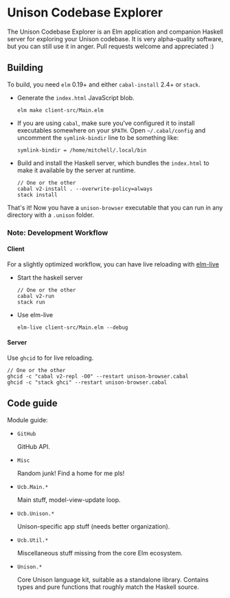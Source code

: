 # Unison Codebase Explorer

The Unison Codebase Explorer is an Elm application and companion Haskell server
for exploring your Unison codebase. It is very alpha-quality software, but you
can still use it in anger. Pull requests welcome and appreciated :)

## Building

To build, you need `elm` 0.19+ and either `cabal-install` 2.4+ or `stack`.

* Generate the `index.html` JavaScript blob.

      elm make client-src/Main.elm

* If you are using `cabal`, make sure you've configured it to install
  executables somewhere on your `$PATH`. Open `~/.cabal/config` and uncomment
  the `symlink-bindir` line to be something like:

      symlink-bindir = /home/mitchell/.local/bin

* Build and install the Haskell server, which bundles the `index.html` to make
  it available by the server at runtime.

      // One or the other
      cabal v2-install . --overwrite-policy=always
      stack install

That's it! Now you have a `unison-browser` executable that you can run in any
directory with a `.unison` folder.

### Note: Development Workflow

#### Client

For a slightly optimized workflow, you can have live reloading with [elm-live](https://github.com/wking-io/elm-live)

- Start the haskell server

      // One or the other
      cabal v2-run
      stack run

- Use elm-live

      elm-live client-src/Main.elm --debug

#### Server

Use `ghcid` to for live reloading.

    // One or the other
    ghcid -c "cabal v2-repl -O0" --restart unison-browser.cabal
    ghcid -c "stack ghci" --restart unison-browser.cabal

## Code guide

Module guide:

* `GitHub`

  GitHub API.

* `Misc`

  Random junk! Find a home for me pls!

* `Ucb.Main.*`

  Main stuff, model-view-update loop.

* `Ucb.Unison.*`

  Unison-specific app stuff (needs better organization).

* `Ucb.Util.*`

  Miscellaneous stuff missing from the core Elm ecosystem.

* `Unison.*`

  Core Unison language kit, suitable as a standalone library. Contains types and
  pure functions that roughly match the Haskell source.
